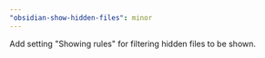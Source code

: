 ```yaml
---
"obsidian-show-hidden-files": minor
---
```


Add setting "Showing rules" for filtering hidden files to be shown.
